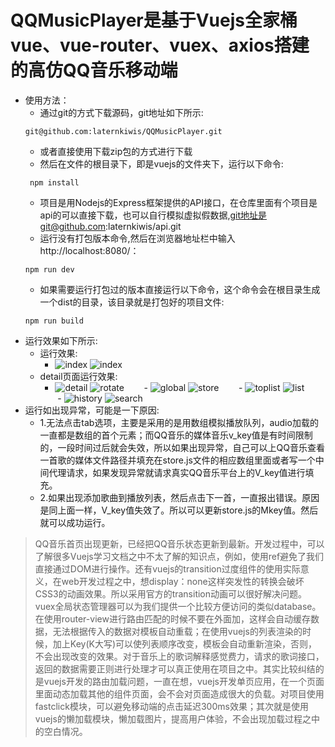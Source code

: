 # QQMusicPlayer是基于Vuejs全家桶vue、vue-router、vuex、axios搭建的高仿QQ音乐移动端
- 使用方法：
    - 通过git的方式下载源码，git地址如下所示:
    ```
    git@github.com:laternkiwis/QQMusicPlayer.git
    ```
    - 或者直接使用下载zip包的方式进行下载
    - 然后在文件的根目录下，即是vuejs的文件夹下，运行以下命令:
    ```
     npm install
    ```
    - 项目是用Nodejs的Express框架提供的API接口，在仓库里面有个项目是api的可以直接下载，也可以自行模拟虚拟假数据,git地址是git@github.com:laternkiwis/api.git
    - 运行没有打包版本命令,然后在浏览器地址栏中输入http://localhost:8080/：
    ```
    npm run dev
    ```
    - 如果需要运行打包过的版本直接运行以下命令，这个命令会在根目录生成一个dist的目录，该目录就是打包好的项目文件:
    ```
    npm run build
    ```
- 运行效果如下所示:
    - 运行效果:
        - ![index](https://github.com/laternkiwis/QQMusicPlayerWebApp/blob/master/Vuejs/screenshot/1.gif) ![index](https://github.com/laternkiwis/QQMusicPlayerWebApp/blob/master/Vuejs/screenshot/index.PNG)
    - detail页面运行效果:
        - ![detail](https://github.com/laternkiwis/QQMusicPlayerWebApp/blob/master/Vuejs/screenshot/1.PNG) ![rotate](https://github.com/laternkiwis/QQMusicPlayerWebApp/blob/master/Vuejs/screenshot/2.PNG)
        - ![global](https://github.com/laternkiwis/QQMusicPlayerWebApp/blob/master/Vuejs/screenshot/3.PNG) ![store](https://github.com/laternkiwis/QQMusicPlayerWebApp/blob/master/Vuejs/screenshot/4.PNG)
        - ![toplist](https://github.com/laternkiwis/QQMusicPlayerWebApp/blob/master/Vuejs/screenshot/5.jpg) ![list](https://github.com/laternkiwis/QQMusicPlayerWebApp/blob/master/Vuejs/screenshot/6.jpg)
        - ![history](https://github.com/laternkiwis/QQMusicPlayerWebApp/blob/master/Vuejs/screenshot/7.jpg) ![search](https://github.com/laternkiwis/QQMusicPlayerWebApp/blob/master/Vuejs/screenshot/5.PNG)
- 运行如出现异常，可能是一下原因:
    - 1.无法点击tab选项，主要是采用的是用数组模拟播放队列，audio加载的一直都是数组的首个元素；而QQ音乐的媒体音乐v_key值是有时间限制的，一段时间过后就会失效，所以如果出现异常，自己可以上QQ音乐查看一首歌的媒体文件路径并填充在store.js文件的相应数组里面或者写一个中间代理请求，如果发现异常就请求真实QQ音乐平台上的V_key值进行填充。
    - 2.如果出现添加歌曲到播放列表，然后点击下一首，一直报出错误。原因是同上面一样，V_key值失效了。所以可以更新store.js的Mkey值。然后就可以成功运行。
> QQ音乐首页出现更新，已经把QQ音乐状态更新到最新。开发过程中，可以了解很多Vuejs学习文档之中不太了解的知识点，例如，使用ref避免了我们直接通过DOM进行操作。还有vuejs的transition过度组件的使用实际意义，在web开发过程之中，想display：none这样突发性的转换会破坏CSS3的动画效果。所以采用官方的transition动画可以很好解决问题。vuex全局状态管理器可以为我们提供一个比较方便访问的类似database。在使用router-view进行路由匹配的时候不要在外面加<keep-alive>，这样会自动缓存数据，无法根据传入的数据对模板自动重载；在使用vuejs的列表渲染的时候，加上Key(K大写)可以使列表顺序改变，模板会自动重新渲染，否则，不会出现改变的效果。对于音乐上的歌词解释感觉费力，请求的歌词接口，返回的数据需要正则进行处理才可以真正使用在项目之中。其实比较纠结的是vuejs开发的路由加载问题，一直在想，vuejs开发单页应用，在一个页面里面动态加载其他的组件页面，会不会对页面造成很大的负载。对项目使用fastclick模块，可以避免移动端的点击延迟300ms效果；其次就是使用vuejs的懒加载模块，懒加载图片，提高用户体验，不会出现加载过程之中的空白情况。

